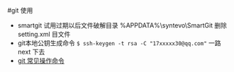 #git 使用
* smartgit 试用过期以后文件破解目录  %APPDATA%\syntevo\SmartGit 删除 setting.xml 目文件
* git本地公钥生成命令 `$ ssh-keygen -t rsa -C "17xxxxx30@qq.com"` 一路next 下去
* [git 常见操作命令](http://www.ruanyifeng.com/blog/2015/12/git-cheat-sheet.html)
